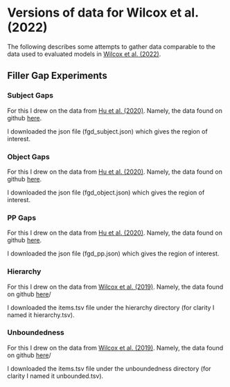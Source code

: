 # Versions of data for Wilcox et al. (2022)

The following describes some attempts to gather data comparable to the data used
to evaluated models in [Wilcox et al. (2022)](https://direct.mit.edu/ling/article/doi/10.1162/ling_a_00491/113304/Using-Computational-Models-to-Test-Syntactic).

## Filler Gap Experiments 

### Subject Gaps

For this I drew on the data from [Hu et al.
(2020)](https://www.aclweb.org/anthology/2020.acl-main.158). Namely, the data
found on github
[here](https://github.com/cpllab/syntactic-generalization/tree/master/test_suites).

I downloaded the json file (fgd\_subject.json) which gives the region of interest.

### Object Gaps

For this I drew on the data from [Hu et al.
(2020)](https://www.aclweb.org/anthology/2020.acl-main.158). Namely, the data
found on github
[here](https://github.com/cpllab/syntactic-generalization/tree/master/test_suites).

I downloaded the json file (fgd\_object.json) which gives the region of interest.

### PP Gaps

For this I drew on the data from [Hu et al.
(2020)](https://www.aclweb.org/anthology/2020.acl-main.158). Namely, the data
found on github
[here](https://github.com/cpllab/syntactic-generalization/tree/master/test_suites).

I downloaded the json file (fgd\_pp.json) which gives the region of interest.

### Hierarchy

For this I drew on the data from [Wilcox et al.
(2019)](https://cogsci.mindmodeling.org/2019/papers/0219/). Namely, the data
found on github [here](https://github.com/wilcoxeg/cogsci_2019)/ 

I downloaded the items.tsv file under the hierarchy directory (for clarity I
named it hierarchy.tsv).

### Unboundedness

For this I drew on the data from [Wilcox et al.
(2019)](https://cogsci.mindmodeling.org/2019/papers/0219/). Namely, the data
found on github [here](https://github.com/wilcoxeg/cogsci_2019)/ 

I downloaded the items.tsv file under the unboundedness directory (for clarity I
named it unbounded.tsv).


